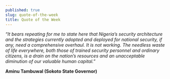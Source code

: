 ```yaml
---
published: true
slug: quote-of-the-week
title: Quote of the Week
---
```

_“It bears repeating for me to state here that Nigeria’s security architecture and the strategies currently adopted and deployed for national security, if any, need a comprehensive overhaul. It is not working. The needless waste of life everywhere, both those of trained security personnel and ordinary citizens, is a drain on the nation’s resources and an unacceptable diminution of our valuable human capital.”_

   **Aminu Tambuwal (Sokoto State Governor)**
